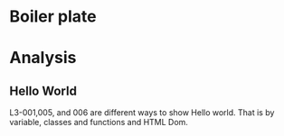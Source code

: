 # Boiler plate

<!--- 
<!DOCTYPE html>
<body>

<H1> Javascript Tutorial <H1>
<p id="Demo"> <p>
<script>
    document.getElementById("demo").innerHTML = "Hello World";
    </script>
</body>    
</html>
--->
# Analysis
## Hello World
L3-001,005, and 006 are different ways to show Hello world. That is by variable, classes and functions and HTML Dom.

